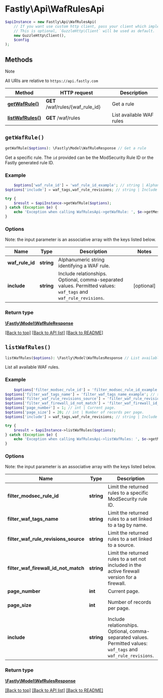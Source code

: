 # Fastly\Api\WafRulesApi


```php
$apiInstance = new Fastly\Api\WafRulesApi(
    // If you want use custom http client, pass your client which implements `GuzzleHttp\ClientInterface`.
    // This is optional, `GuzzleHttp\Client` will be used as default.
    new GuzzleHttp\Client(),
    $config
);
```

## Methods

> [!NOTE]
> All URIs are relative to `https://api.fastly.com`

Method | HTTP request | Description
------ | ------------ | -----------
[**getWafRule()**](WafRulesApi.md#getWafRule) | **GET** /waf/rules/{waf_rule_id} | Get a rule
[**listWafRules()**](WafRulesApi.md#listWafRules) | **GET** /waf/rules | List available WAF rules


## `getWafRule()`

```php
getWafRule($options): \Fastly\Model\WafRuleResponse // Get a rule
```

Get a specific rule. The `id` provided can be the ModSecurity Rule ID or the Fastly generated rule ID.

### Example
```php
    $options['waf_rule_id'] = 'waf_rule_id_example'; // string | Alphanumeric string identifying a WAF rule.
$options['include'] = waf_tags,waf_rule_revisions; // string | Include relationships. Optional, comma-separated values. Permitted values: `waf_tags` and `waf_rule_revisions`.

try {
    $result = $apiInstance->getWafRule($options);
} catch (Exception $e) {
    echo 'Exception when calling WafRulesApi->getWafRule: ', $e->getMessage(), PHP_EOL;
}
```

### Options

Note: the input parameter is an associative array with the keys listed below.

Name | Type | Description  | Notes
------------- | ------------- | ------------- | -------------
**waf_rule_id** | **string** | Alphanumeric string identifying a WAF rule. |
**include** | **string** | Include relationships. Optional, comma-separated values. Permitted values: `waf_tags` and `waf_rule_revisions`. | [optional]

### Return type

[**\Fastly\Model\WafRuleResponse**](../Model/WafRuleResponse.md)

[[Back to top]](#) [[Back to API list]](../../README.md#endpoints)
[[Back to README]](../../README.md)

## `listWafRules()`

```php
listWafRules($options): \Fastly\Model\WafRulesResponse // List available WAF rules
```

List all available WAF rules.

### Example
```php
    $options['filter_modsec_rule_id'] = 'filter_modsec_rule_id_example'; // string | Limit the returned rules to a specific ModSecurity rule ID.
$options['filter_waf_tags_name'] = 'filter_waf_tags_name_example'; // string | Limit the returned rules to a set linked to a tag by name.
$options['filter_waf_rule_revisions_source'] = 'filter_waf_rule_revisions_source_example'; // string | Limit the returned rules to a set linked to a source.
$options['filter_waf_firewall_id_not_match'] = 'filter_waf_firewall_id_not_match_example'; // string | Limit the returned rules to a set not included in the active firewall version for a firewall.
$options['page_number'] = 1; // int | Current page.
$options['page_size'] = 20; // int | Number of records per page.
$options['include'] = waf_tags,waf_rule_revisions; // string | Include relationships. Optional, comma-separated values. Permitted values: `waf_tags` and `waf_rule_revisions`.

try {
    $result = $apiInstance->listWafRules($options);
} catch (Exception $e) {
    echo 'Exception when calling WafRulesApi->listWafRules: ', $e->getMessage(), PHP_EOL;
}
```

### Options

Note: the input parameter is an associative array with the keys listed below.

Name | Type | Description  | Notes
------------- | ------------- | ------------- | -------------
**filter_modsec_rule_id** | **string** | Limit the returned rules to a specific ModSecurity rule ID. | [optional]
**filter_waf_tags_name** | **string** | Limit the returned rules to a set linked to a tag by name. | [optional]
**filter_waf_rule_revisions_source** | **string** | Limit the returned rules to a set linked to a source. | [optional]
**filter_waf_firewall_id_not_match** | **string** | Limit the returned rules to a set not included in the active firewall version for a firewall. | [optional]
**page_number** | **int** | Current page. | [optional]
**page_size** | **int** | Number of records per page. | [optional] [defaults to 20]
**include** | **string** | Include relationships. Optional, comma-separated values. Permitted values: `waf_tags` and `waf_rule_revisions`. | [optional]

### Return type

[**\Fastly\Model\WafRulesResponse**](../Model/WafRulesResponse.md)

[[Back to top]](#) [[Back to API list]](../../README.md#endpoints)
[[Back to README]](../../README.md)
